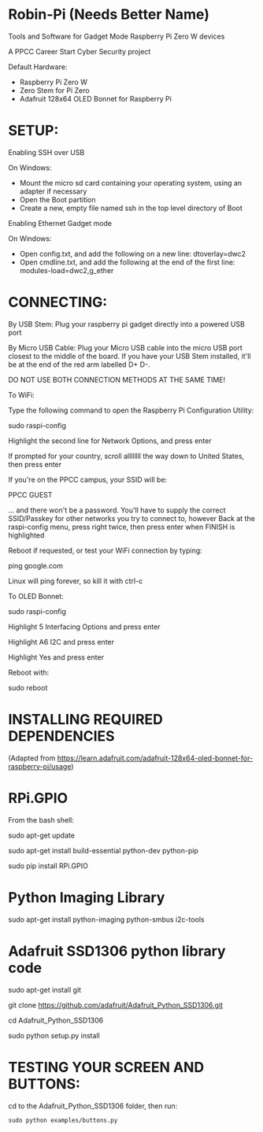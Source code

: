 # Robin-Pi (Needs Better Name)
Tools and Software for Gadget Mode Raspberry Pi Zero W devices

A PPCC Career Start Cyber Security project

Default Hardware:
 * Raspberry Pi Zero W
 * Zero Stem for Pi Zero
 * Adafruit 128x64 OLED Bonnet for Raspberry Pi
  
# SETUP:

Enabling SSH over USB

 On Windows:
  
  * Mount the micro sd card containing your operating system, using an adapter if necessary
  * Open the Boot partition    
  * Create a new, empty file named ssh in the top level directory of Boot
    
Enabling Ethernet Gadget mode

 On Windows:
  
  * Open config.txt, and add the following on a new line:
   dtoverlay=dwc2
  * Open cmdline.txt, and add the following at the end of the first line:
   modules-load=dwc2,g_ether
    
# CONNECTING:

By USB Stem:
 Plug your raspberry pi gadget directly into a powered USB port
  
By Micro USB Cable:
 Plug your Micro USB cable into the micro USB port closest to the middle of the board. If you have your USB Stem installed, it'll be at the end of the red arm labelled D+ D-.

DO NOT USE BOTH CONNECTION METHODS AT THE SAME TIME!

To WiFi:

 Type the following command to open the Raspberry Pi Configuration Utility:
 
  sudo raspi-config
    
 Highlight the second line for Network Options, and press enter
  
 If prompted for your country, scroll allllllll the way down to United States, then press enter
  
 If you're on the PPCC campus, your SSID will be:
  
  PPCC GUEST
    
 ... and there won't be a password. You'll have to supply the correct SSID/Passkey for other networks you try to connect to, however
 Back at the raspi-config menu, press right twice, then press enter when FINISH is highlighted
  
 Reboot if requested, or test your WiFi connection by typing:
  
  ping google.com
    
 Linux will ping forever, so kill it with ctrl-c

To OLED Bonnet:

 sudo raspi-config
  
Highlight 5 Interfacing Options and press enter

Highlight A6 I2C and press enter

Highlight Yes and press enter

Reboot with:
 
 sudo reboot

# INSTALLING REQUIRED DEPENDENCIES
 (Adapted from https://learn.adafruit.com/adafruit-128x64-oled-bonnet-for-raspberry-pi/usage)
  
# RPi.GPIO

 From the bash shell:

  sudo apt-get update

  sudo apt-get install build-essential python-dev python-pip

  sudo pip install RPi.GPIO

# Python Imaging Library

  sudo apt-get install python-imaging python-smbus i2c-tools

# Adafruit SSD1306 python library code

  sudo apt-get install git
  
  git clone https://github.com/adafruit/Adafruit_Python_SSD1306.git
  
  cd Adafruit_Python_SSD1306
  
  sudo python setup.py install
  
# TESTING YOUR SCREEN AND BUTTONS:
  
  cd to the Adafruit_Python_SSD1306 folder, then run:
  
    sudo python examples/buttons.py
  
  
  
  
